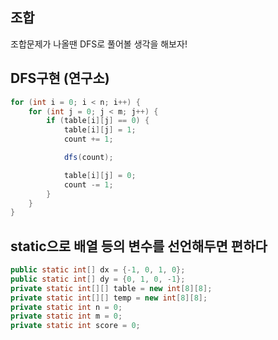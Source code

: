 ## 조합

조합문제가 나올땐 DFS로 풀어볼 생각을 해보자!



## DFS구현 (연구소)

```java
for (int i = 0; i < n; i++) {
    for (int j = 0; j < m; j++) {
        if (table[i][j] == 0) {
            table[i][j] = 1;
            count += 1;

            dfs(count);

            table[i][j] = 0;
            count -= 1;
        }
    }
}
```



## static으로 배열 등의 변수를 선언해두면 편하다

```java
public static int[] dx = {-1, 0, 1, 0};
public static int[] dy = {0, 1, 0, -1};
private static int[][] table = new int[8][8];
private static int[][] temp = new int[8][8];
private static int n = 0;
private static int m = 0;
private static int score = 0;
```

